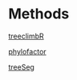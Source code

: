 
# Methods
[treeclimbR](https://github.com/fionarhuang/treeclimbR)

[phylofactor](https://github.com/reptalex/phylofactor)

[treeSeg](https://github.com/merlebehr/treeSeg)
